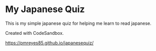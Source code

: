 # My Japanese Quiz

This is my simple japanese quiz for helping me learn to read japanese.

Created with CodeSandbox.

https://pmreyes85.github.io/japanesequiz/
